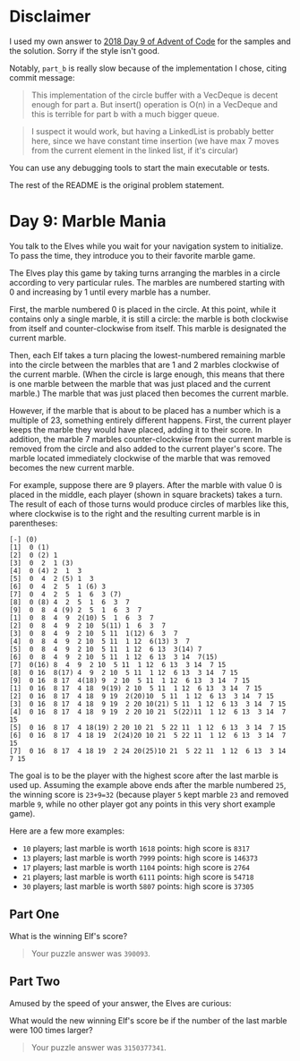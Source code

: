 # Disclaimer

I used my own answer to [2018 Day 9 of Advent of Code](https://adventofcode.com/2018/day/9)
for the samples and the solution. Sorry if the style isn't good.

Notably, `part_b` is really slow because of the implementation I chose,
citing commit message:
> This implementation of the circle buffer with a VecDeque is decent
> enough for part a. But insert() operation is O(n) in a VecDeque and
> this is terrible for part b with a much bigger queue.

> I suspect it would work, but having a LinkedList is probably better
> here, since we have constant time insertion (we have max 7 moves from
> the current element in the linked list, if it's circular)

You can use any debugging tools to start the main executable or tests.

The rest of the README is the original problem statement.

# Day 9: Marble Mania

You talk to the Elves while you wait for your navigation system to initialize.
To pass the time, they introduce you to their favorite marble game.

The Elves play this game by taking turns arranging the marbles in a circle
according to very particular rules. The marbles are numbered starting with 0
and increasing by 1 until every marble has a number.

First, the marble numbered 0 is placed in the circle. At this point, while it
contains only a single marble, it is still a circle: the marble is both
clockwise from itself and counter-clockwise from itself. This marble is
designated the current marble.

Then, each Elf takes a turn placing the lowest-numbered remaining marble into
the circle between the marbles that are 1 and 2 marbles clockwise of the
current marble. (When the circle is large enough, this means that there is one
marble between the marble that was just placed and the current marble.) The
marble that was just placed then becomes the current marble.

However, if the marble that is about to be placed has a number which is a
multiple of 23, something entirely different happens. First, the current player
keeps the marble they would have placed, adding it to their score. In addition,
the marble 7 marbles counter-clockwise from the current marble is removed from
the circle and also added to the current player's score. The marble located
immediately clockwise of the marble that was removed becomes the new current
marble.

For example, suppose there are 9 players. After the marble with value 0 is
placed in the middle, each player (shown in square brackets) takes a turn. The
result of each of those turns would produce circles of marbles like this, where
clockwise is to the right and the resulting current marble is in parentheses:

```
[-] (0)
[1]  0 (1)
[2]  0 (2) 1 
[3]  0  2  1 (3)
[4]  0 (4) 2  1  3 
[5]  0  4  2 (5) 1  3 
[6]  0  4  2  5  1 (6) 3 
[7]  0  4  2  5  1  6  3 (7)
[8]  0 (8) 4  2  5  1  6  3  7 
[9]  0  8  4 (9) 2  5  1  6  3  7 
[1]  0  8  4  9  2(10) 5  1  6  3  7 
[2]  0  8  4  9  2 10  5(11) 1  6  3  7 
[3]  0  8  4  9  2 10  5 11  1(12) 6  3  7 
[4]  0  8  4  9  2 10  5 11  1 12  6(13) 3  7 
[5]  0  8  4  9  2 10  5 11  1 12  6 13  3(14) 7 
[6]  0  8  4  9  2 10  5 11  1 12  6 13  3 14  7(15)
[7]  0(16) 8  4  9  2 10  5 11  1 12  6 13  3 14  7 15 
[8]  0 16  8(17) 4  9  2 10  5 11  1 12  6 13  3 14  7 15 
[9]  0 16  8 17  4(18) 9  2 10  5 11  1 12  6 13  3 14  7 15 
[1]  0 16  8 17  4 18  9(19) 2 10  5 11  1 12  6 13  3 14  7 15 
[2]  0 16  8 17  4 18  9 19  2(20)10  5 11  1 12  6 13  3 14  7 15 
[3]  0 16  8 17  4 18  9 19  2 20 10(21) 5 11  1 12  6 13  3 14  7 15 
[4]  0 16  8 17  4 18  9 19  2 20 10 21  5(22)11  1 12  6 13  3 14  7 15 
[5]  0 16  8 17  4 18(19) 2 20 10 21  5 22 11  1 12  6 13  3 14  7 15 
[6]  0 16  8 17  4 18 19  2(24)20 10 21  5 22 11  1 12  6 13  3 14  7 15 
[7]  0 16  8 17  4 18 19  2 24 20(25)10 21  5 22 11  1 12  6 13  3 14  7 15
```

The goal is to be the player with the highest score after the last marble is
used up. Assuming the example above ends after the marble numbered `25`, the
winning score is `23+9=32` (because player `5` kept marble `23` and removed
marble `9`, while no other player got any points in this very short example
game).

Here are a few more examples:

- `10` players; last marble is worth `1618` points: high score is `8317`
- `13` players; last marble is worth `7999` points: high score is `146373`
- `17` players; last marble is worth `1104` points: high score is `2764`
- `21` players; last marble is worth `6111` points: high score is `54718`
- `30` players; last marble is worth `5807` points: high score is `37305`

## Part One
What is the winning Elf's score?

> Your puzzle answer was `390093`.

## Part Two

Amused by the speed of your answer, the Elves are curious:

What would the new winning Elf's score be if the number of the last marble were 100 times larger?

> Your puzzle answer was `3150377341`.
